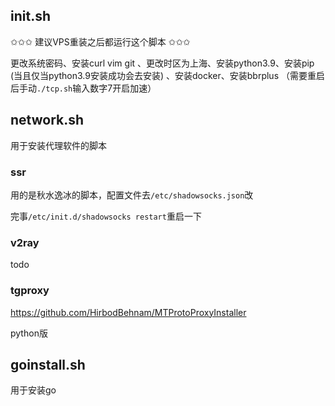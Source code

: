 ## init.sh
✩✩✩ 建议VPS重装之后都运行这个脚本 ✩✩✩

更改系统密码、安装curl vim git 、更改时区为上海、安装python3.9、安装pip
(当且仅当python3.9安装成功会去安装) 、安装docker、安装bbrplus
（需要重启后手动`./tcp.sh`输入数字7开启加速）


## network.sh
用于安装代理软件的脚本
### ssr
用的是秋水逸冰的脚本，配置文件去`/etc/shadowsocks.json`改

完事`/etc/init.d/shadowsocks restart`重启一下

### v2ray
todo

### tgproxy
https://github.com/HirbodBehnam/MTProtoProxyInstaller

python版

## goinstall.sh
用于安装go